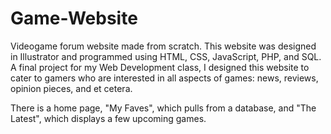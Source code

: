 # Game-Website
Videogame forum website made from scratch. 
This website was designed in Illustrator and programmed using HTML, CSS, JavaScript, PHP, and SQL. 
A final project for my Web Development class, I designed this website to cater to gamers who are 
interested in all aspects of games: news, reviews, opinion pieces, and et cetera.

There is a home page, "My Faves", which pulls from a database, and "The Latest", which displays a few upcoming games.
